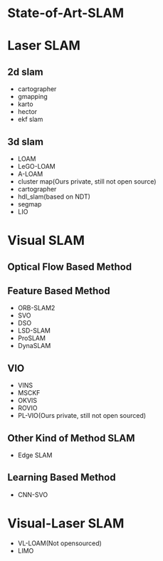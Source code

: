 # State-of-Art-SLAM

# Laser SLAM
## 2d slam
- cartographer
- gmapping
- karto
- hector
- ekf slam
## 3d slam
- LOAM
- LeGO-LOAM
- A-LOAM
- cluster map(Ours private, still not open source)
- cartographer
- hdl_slam(based on NDT)
- segmap
- LIO

# Visual SLAM
## Optical Flow Based Method

## Feature Based Method
- ORB-SLAM2
- SVO
- DSO
- LSD-SLAM
- ProSLAM
- DynaSLAM

## VIO
- VINS
- MSCKF
- OKVIS
- ROVIO
- PL-VIO(Ours private, still not open sourced)

## Other Kind of Method SLAM
- Edge SLAM

## Learning Based Method
- CNN-SVO

# Visual-Laser SLAM
- VL-LOAM(Not opensourced)
- LIMO


